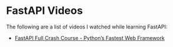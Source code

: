 # FastAPI Videos
The following are a list of videos I watched while learning FastAPI:
- [FastAPI Full Crash Course - Python’s Fastest Web Framework](https://www.youtube.com/watch?v=rvFsGRvj9jo)